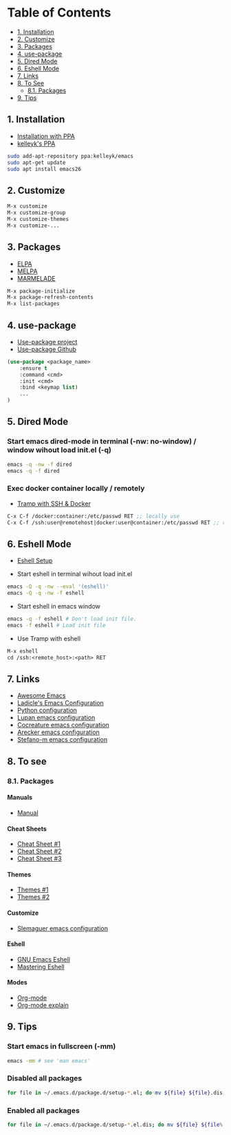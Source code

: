 <!-- TOC depthFrom:2 -->

# Table of Contents
- [1. Installation](#installation)
- [2. Customize](#customize)
- [3. Packages](#packages)
- [4. use-package](#use-package)
- [5. Dired Mode](#dired-mode)
- [6. Eshell Mode](#eshell-mode)
- [7. Links](#links)
- [8. To See](#to-see)
  - [8.1. Packages](#to-see_packages)
- [9. Tips](#tips)

<!-- /TOC -->

## 1. Installation <a name="installation"></a>

* [Installation with PPA](https://www.reddit.com/r/emacs/comments/8pcw5a/what_is_the_most_painless_way_to_install_emacs_26 "Installation with PPA")
* [kelleyk's PPA](https://launchpad.net/~kelleyk/+archive/ubuntu/emacs "kelleyk's PPA")

```bash
sudo add-apt-repository ppa:kelleyk/emacs
sudo apt-get update
sudo apt install emacs26
```

## 2. Customize <a name="customize"></a>

```lisp
M-x customize
M-x customize-group
M-x customize-themes
M-x customize-...
```

## 3. Packages <a name="packages"></a>

* [ELPA](https://elpa.gnu.org "ELPA")
* [MELPA](https://melpa.org "MELPA")
* [MARMELADE](https://marmalade-repo.org/packages "MARMELADE")

```lisp
M-x package-initialize
M-x package-refresh-contents
M-x list-packages
```

## 4. use-package <a name="use-package"></a>

* [Use-package project](https://jwiegley.github.io/use-package "Use-package project")
* [Use-package Github](https://github.com/jwiegley/use-package "Use-package Github")

```lisp
(use-package <package_name>
	:ensure t
	:command <cmd>
	:init <cmd>
	:bind <keymap list)
	...
)
```

## 5. Dired Mode <a name="dired-mode"></a>

### Start emacs dired-mode in terminal (-nw: no-window) / window wihout load init.el (-q)

```bash
emacs -q -nw -f dired
emacs -q -f dired
```

### Exec docker container locally / remotely

* [Tramp with SSH & Docker](https://afsmnghr.github.io/emacs/tramp-with-ssh-and-docker "Tramp with SSH & Docker")

```lisp
C-x C-f /docker:container:/etc/passwd RET ;; locally use
C-x C-f /ssh:user@remotehost|docker:user@container:/etc/passwd RET ;; remotely use
```

## 6. Eshell Mode <a name="eshell-mode"></a>

* [Eshell Setup](https://github.com/howardabrams/dot-files/blob/master/emacs-eshell.org "Eshell Setup")

- Start eshell in terminal wihout load init.el

```bash
emacs -Q -q -nw --eval '(eshell)'
emacs -Q -q -nw -f eshell
```

- Start eshell in emacs window

```bash
emacs -q -f eshell # Don't load init file.
emacs -f eshell # Load init file
```

- Use Tramp with eshell

```lisp
M-x eshell
cd /ssh:<remote_host>:<path> RET
```

## 7. Links <a name="links"></a>

* [Awesome Emacs](https://github.com/emacs-tw/awesome-emacs "Awesome Emacs")
* [Ladicle's Emacs Configuration](https://ladicle.com/post/config "Ladicle's Emacs Configuration")
* [Python configuration](https://realpython.com/blog/python/emacs-the-best-python-editor "Python configuration")
* [Lupan emacs configuration](https://lupan.pl/dotemacs "Lupan emacs configuration")
* [Cocreature emacs configuration](https://github.com/cocreature/dotfiles/blob/master/emacs/.emacs.d/emacs.org "Cocreature emacs configuration")
* [Arecker emacs configuration](https://github.com/arecker/emacs.d "Arecker emacs configuration")
* [Stefano-m emacs configuration](https://notabug.org/stefano-m/.emacs.d "Stefano-m emacs configuration")

## 8. To see <a name="to-see"></a>

### 8.1. Packages <a name="to-see_packages"></a>

#### Manuals

* [Manual](http://www.linux-france.org/~pmartin/article/appli/emacs/manuel/html/index.html "Manual")

#### Cheat Sheets

* [Cheat Sheet #1](https://ccrma.stanford.edu/guides/package/emacs/emacs.html "Cheat Sheet #1")
* [Cheat Sheet #2](https://courses.cs.washington.edu/courses/cse351/16wi/sections/1/Cheatsheet-emacs.pdf "Cheat Sheet #2")
* [Cheat Sheet #3](https://lea-linux.org/documentations/Software-soft_edit-emacs "Cheat Sheet #3")

#### Themes

* [Themes #1](https://pawelbx.github.io/emacs-theme-gallery "Themes #1")
* [Themes #2](https://peach-melpa.org "Themes #2")

#### Customize

* [Slemaguer emacs configuration](http://www.coli.uni-saarland.de/~slemaguer/emacs/main.html "Slemaguer emacs configuration")

#### Eshell

* [GNU Emacs Eshell](https://www.gnu.org/software/emacs/manual/html_mono/eshell.html "GNU Emacs Eshell")
* [Mastering Eshell](https://www.masteringemacs.org/article/complete-guide-mastering-eshell "Mastering Eshell")

#### Modes

* [Org-mode](https://www.orgmode.org/fr/index.html "Org-mode")
* [Org-mode explain](https://linuxfr.org/news/org-mode-1-5-gerer-ses-notes-avec-gnu-emacs "Org-mode explain")

## 9. Tips <a name="tips"></a>

### Start emacs in fullscreen (-mm)

```bash
emacs -mm # see 'man emacs'
```

### Disabled all packages

```bash
for file in ~/.emacs.d/package.d/setup-*.el; do mv ${file} ${file}.dis; done
```

### Enabled all packages

```bash
for file in ~/.emacs.d/package.d/setup-*.el.dis; do mv ${file} ${file%.dis}; done
```
